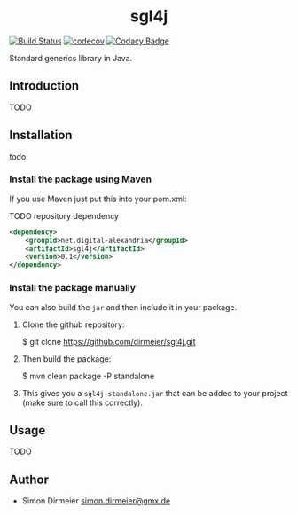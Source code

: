 <h1 align="center"> sgl4j </h1>

[![Build Status](https://travis-ci.org/dirmeier/sgl4j.svg?branch=master)](https://travis-ci.org/dirmeier/sgl4j.svg?branch=master)
[![codecov](https://codecov.io/gh/dirmeier/sgl4j/branch/master/graph/badge.svg)](https://codecov.io/gh/dirmeier/sgl4j)
[![Codacy Badge](https://api.codacy.com/project/badge/Grade/28c9723c26b04237b94895f035dc5b32)](https://www.codacy.com/app/simon-dirmeier/sgl4j?utm_source=github.com&amp;utm_medium=referral&amp;utm_content=dirmeier/sgl4j&amp;utm_campaign=Badge_Grade)

Standard generics library in Java.

## Introduction

TODO

## Installation
 
 todo

### Install the package using Maven

If you use Maven just put this into your pom.xml:

TODO repository dependency


```xml
<dependency>
    <groupId>net.digital-alexandria</groupId>
    <artifactId>sgl4j</artifactId>
    <version>0.1</version>
</dependency>
```

### Install the package manually

You can also build the <code>jar</code> and then include it in your package.

1) Clone the github repository:

    $ git clone https://github.com/dirmeier/sgl4j.git

2) Then build the package:
 
    $ mvn clean package -P standalone

3) This gives you a <code>sgl4j-standalone.jar</code> that can be added to your project (make sure to call this correctly).


## Usage

TODO


## Author

* Simon Dirmeier <a href="mailto:simon.dirmeier@gmx.de">simon.dirmeier@gmx.de</a>
